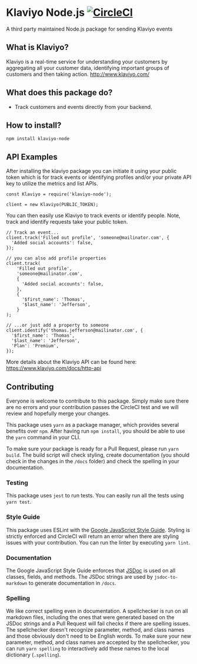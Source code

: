 # Klaviyo Node.js [![CircleCI](https://circleci.com/gh/itso-io/klaviyo-node.svg?style=svg)](https://circleci.com/gh/itso-io/klaviyo-node)
A third party maintained Node.js package for sending Klaviyo events

## What is Klaviyo?

Klaviyo is a real-time service for understanding your customers by aggregating all your customer data, identifying important groups of customers and then taking action.
http://www.klaviyo.com/

## What does this package do?

* Track customers and events directly from your backend.

## How to install?

    npm install klaviyo-node

## API Examples

After installing the klaviyo package you can initiate it using your public token which is for track events or identifying profiles and/or your private API key to utilize the metrics and list APIs.

    const Klaviyo = require('klaviyo-node');

    client = new Klaviyo(PUBLIC_TOKEN);

You can then easily use Klaviyo to track events or identify people.  Note, track and identify requests take your public token.

    // Track an event...
    client.track('Filled out profile', 'someone@mailinator.com', {
      'Added social accounts': false,
    });

    // you can also add profile properties
    client.track(
        'Filled out profile',
        'someone@mailinator.com',
        {
          'Added social accounts': false,
        },
        {
          '$first_name': 'Thomas',
          '$last_name': 'Jefferson',
        }
    );

    // ...or just add a property to someone
    client.identify('thomas.jefferson@mailinator.com', {
      '$first_name': 'Thomas',
      '$last_name': 'Jefferson',
      'Plan': 'Premium',
    });

More details about the Klaviyo API can be found here: https://www.klaviyo.com/docs/http-api

## Contributing
Everyone is welcome to contribute to this package. Simply make sure there are no errors and your contribution passes the CircleCI test and we will review and hopefully merge your changes. 

This package uses `yarn` as a package manager, which provides several benefits over `npm`. After having run `npm install`, you should be able to use the `yarn` command in your CLI.

To make sure your package is ready for a Pull Request, please run `yarn build`. The build script will check styling, create documentation (you should check in the changes in the `/docs` folder) and check the spelling in your documentation.

### Testing
This package uses `jest` to run tests. You can easily run all the tests using `yarn test`.

### Style Guide
This package uses ESLint with the [Google JavaScript Style Guide](https://google.github.io/styleguide/jsguide.html). Styling is strictly enforced and CircleCI will return an error when there are styling issues with your contribution. You can run the linter by executing `yarn lint`.

### Documentation
The Google JavaScript Style Guide enforces that [JSDoc](https://developers.google.com/closure/compiler/docs/js-for-compiler) is used on all classes, fields, and methods. The JSDoc strings are used by `jsdoc-to-markdown` to generate documentation in `/docs`.

### Spelling
We like correct spelling even in documentation. A spellchecker is run on all markdown files, including the ones that were generated based on the JSDoc strings and a Pull Request will fail checks if there are spelling issues. The spellchecker doesn't recognize parameter, method, and class names and those obviously don't need to be English words. To make sure your new parameter, method, and class names are accepted by the spellchecker, you can run `yarn spelling` to interactively add these names to the local dictionary (`.spelling`).
